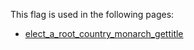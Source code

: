 This flag is used in the following pages:
 - [elect_a_root_country_monarch_gettitle](../events/elect_a_root_country_monarch_gettitle.md)
